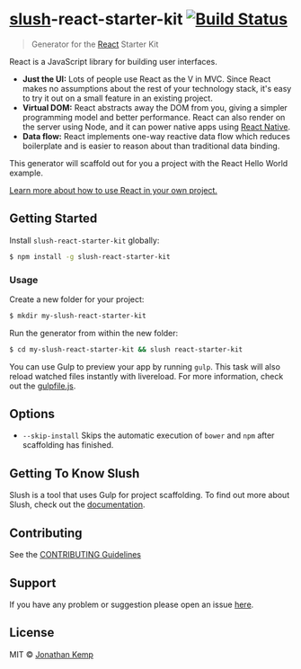 # [slush](https://github.com/slushjs/slush)-react-starter-kit [![Build Status](https://secure.travis-ci.org/jonkemp/slush-react-starter-kit.png?branch=master)](https://travis-ci.org/jonkemp/slush-react-starter-kit)

> Generator for the [React](http://facebook.github.io/react) Starter Kit

React is a JavaScript library for building user interfaces.

* **Just the UI:** Lots of people use React as the V in MVC. Since React makes no assumptions about the rest of your technology stack, it's easy to try it out on a small feature in an existing project.
* **Virtual DOM:** React abstracts away the DOM from you, giving a simpler programming model and better performance. React can also render on the server using Node, and it can power native apps using [React Native](https://facebook.github.io/react-native/).
* **Data flow:** React implements one-way reactive data flow which reduces boilerplate and is easier to reason about than traditional data binding.

This generator will scaffold out for you a project with the React Hello World example.

[Learn more about how to use React in your own project.](http://facebook.github.io/react/docs/getting-started.html)

## Getting Started

Install `slush-react-starter-kit` globally:

```bash
$ npm install -g slush-react-starter-kit
```

### Usage

Create a new folder for your project:

```bash
$ mkdir my-slush-react-starter-kit
```

Run the generator from within the new folder:

```bash
$ cd my-slush-react-starter-kit && slush react-starter-kit
```

You can use Gulp to preview your app by running `gulp`. This task will also reload watched files instantly with livereload. For more information, check out the [gulpfile.js](https://github.com/jonkemp/slush-react-starter-kit/blob/master/templates/gulpfile.js).

## Options

- `--skip-install`
  Skips the automatic execution of `bower` and `npm` after scaffolding has finished.

## Getting To Know Slush

Slush is a tool that uses Gulp for project scaffolding. To find out more about Slush, check out the [documentation](https://github.com/slushjs/slush).

## Contributing

See the [CONTRIBUTING Guidelines](https://github.com/jonkemp/slush-react-starter-kit/blob/master/CONTRIBUTING.md)

## Support
If you have any problem or suggestion please open an issue [here](https://github.com/jonkemp/slush-react-starter-kit/issues).

## License

MIT © [Jonathan Kemp](http://jonkemp.com)
